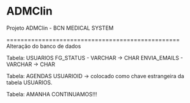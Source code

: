 ADMClin
=======

Projeto ADMClin - BCN MEDICAL SYSTEM

=================================================
Alteração do banco de dados

Tabela: USUARIOS
FG_STATUS    - VARCHAR -> CHAR
ENVIA_EMAILS - VARCHAR -> CHAR

Tabela: AGENDAS
USUARIOID -> colocado como chave estrangeira da tabela USUARIOS.

Tabela: 
AMANHA CONTINUAMOS!!!